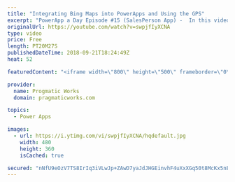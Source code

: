 ```yaml
---
title: "Integrating Bing Maps into PowerApps and Using the GPS"
excerpt: "PowerApp a Day Episode #15 (SalesPerson App) -  In this video, you'll learn how to create an application that uses Bing Maps to give your users a dynamic maps system that uses your GPS.  Power App and Power Platform Training : https://pragmaticworks.com/training/on-demand-training  Create your map API:"
originalUrl: https://youtube.com/watch?v=swpjfIyXCNA
type: video
price: Free
length: PT20M27S
publishedDateTime: 2018-09-21T18:24:49Z
heat: 52

featuredContent: "<iframe width=\"800\" height=\"500\" frameborder=\"0\" src=\"https://www.youtube.com/embed/swpjfIyXCNA\" allow=\"accelerometer; autoplay; encrypted-media; gyroscope; picture-in-picture\" allowfullscreen></iframe>"

provider:
  name: Progmatic Works
  domain: pragmaticworks.com

topics:
  - Power Apps

images:
  - url: https://i.ytimg.com/vi/swpjfIyXCNA/hqdefault.jpg
    width: 480
    height: 360
    isCached: true

secured: "nNfU9eOzV7TS8IrIq3iVLwJp+ZAwD7yaJdJHGEinvhF4uXxXGq50t8McKx5nEdPTAZ8l1Jj59h2jjzakQUtsE/lqLPX1IYFC31kj5LBq9sHxTT67gUbfFF170qptU6Z7F4ufanDzsMSo5KMLisieTlEeFhNlkAIwH0Qvbs4rJ9gQ67kDtq+uHNAzFER7kxFTRMsEi2HJiCo/kWZuLqOocJWbfb3C9D6SF7Nu4C5LgHxpauIr7WkuO4n82GP1E2HyaU6h/0P04Bz8pgsmcugdFYqjSFG+dJBZnit5dM6P6Yaww4BVemPTrXQnr5hRwGJa5qQ6ZMn1vCVckW37wz83hVayOHW8eE5fNynLALSiHcfNZHOaGdRd/xyTLB14ho2KFXllDq7I+r/eNuj49Dp3cQUWZ/MrLHI9U/gwp9elqw4=;kYkmcAogyYURFsDSaj18Gg=="
---
```


